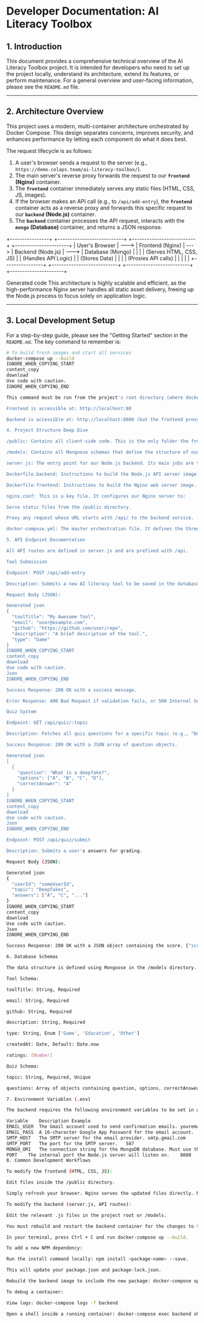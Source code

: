
# Developer Documentation: AI Literacy Toolbox

## 1. Introduction

This document provides a comprehensive technical overview of the AI Literacy Toolbox project. It is intended for developers who need to set up the project locally, understand its architecture, extend its features, or perform maintenance. For a general overview and user-facing information, please see the `README.md` file.

---

## 2. Architecture Overview

This project uses a modern, multi-container architecture orchestrated by Docker Compose. This design separates concerns, improves security, and enhances performance by letting each component do what it does best.

The request lifecycle is as follows:

1.  A user's browser sends a request to the server (e.g., `https://demo.colaps.team/ai-literacy-toolbox/`).
2.  The main server's reverse proxy forwards the request to our **`frontend` (Nginx)** container.
3.  The **`frontend`** container immediately serves any static files (HTML, CSS, JS, images).
4.  If the browser makes an API call (e.g., to `/api/add-entry`), the **`frontend`** container acts as a reverse proxy and forwards this specific request to our **`backend` (Node.js)** container.
5.  The **`backend`** container processes the API request, interacts with the **`mongo` (Database)** container, and returns a JSON response.


+----------------+ +---------------------------+ +--------------------------+ +----------------------+
| User's Browser | ---> | Frontend (Nginx) | ---> | Backend (Node.js) | ---> | Database (Mongo) |
| | | (Serves HTML, CSS, JS) | | (Handles API Logic) | | (Stores Data) |
| | | (Proxies API calls) | | | | |
+----------------+ +---------------------------+ +--------------------------+ +----------------------+

Generated code
This architecture is highly scalable and efficient, as the high-performance Nginx server handles all static asset delivery, freeing up the Node.js process to focus solely on application logic.

---

## 3. Local Development Setup

For a step-by-step guide, please see the "Getting Started" section in the `README.md`. The key command to remember is:

```bash
# To build fresh images and start all services
docker-compose up --build
IGNORE_WHEN_COPYING_START
content_copy
download
Use code with caution.
IGNORE_WHEN_COPYING_END

This command must be run from the project's root directory (where docker-compose.yml is located).

Frontend is accessible at: http://localhost:80

Backend is accessible at: http://localhost:8080 (but the frontend proxy handles this connection for you).

4. Project Structure Deep Dive

/public: Contains all client-side code. This is the only folder the frontend container knows about. All links and paths within these files should be root-relative (e.g., href="/about.html", src="/assets/logo.png").

/models: Contains all Mongoose schemas that define the structure of our data in MongoDB.

server.js: The entry point for our Node.js backend. Its main jobs are to connect to the database, define the API router, and start the Express server.

Dockerfile.backend: Instructions to build the Node.js API server image. It copies the necessary source code and runs npm install.

Dockerfile.frontend: Instructions to build the Nginx web server image. Its primary jobs are to copy the /public folder and our custom nginx.conf.

nginx.conf: This is a key file. It configures our Nginx server to:

Serve static files from the /public directory.

Proxy any request whose URL starts with /api/ to the backend service.

docker-compose.yml: The master orchestration file. It defines the three services (frontend, backend, mongo), how they connect to each other, which ports they use, and which volumes they mount.

5. API Endpoint Documentation

All API routes are defined in server.js and are prefixed with /api.

Tool Submission

Endpoint: POST /api/add-entry

Description: Submits a new AI literacy tool to be saved in the database.

Request Body (JSON):

Generated json
{
  "toolTitle": "My Awesome Tool",
  "email": "user@example.com",
  "github": "https://github.com/user/repo",
  "description": "A brief description of the tool.",
  "type": "Game"
}
IGNORE_WHEN_COPYING_START
content_copy
download
Use code with caution.
Json
IGNORE_WHEN_COPYING_END

Success Response: 200 OK with a success message.

Error Response: 400 Bad Request if validation fails, or 500 Internal Server Error.

Quiz System

Endpoint: GET /api/quiz/:topic

Description: Fetches all quiz questions for a specific topic (e.g., "Deepfakes").

Success Response: 200 OK with a JSON array of question objects.

Generated json
[
  {
    "question": "What is a deepfake?",
    "options": ["A", "B", "C", "D"],
    "correctAnswer": "A"
  }
]
IGNORE_WHEN_COPYING_START
content_copy
download
Use code with caution.
Json
IGNORE_WHEN_COPYING_END

Endpoint: POST /api/quiz/submit

Description: Submits a user's answers for grading.

Request Body (JSON):

Generated json
{
  "userId": "someUserId",
  "topic": "Deepfakes",
  "answers": ["A", "C", "..."]
}
IGNORE_WHEN_COPYING_START
content_copy
download
Use code with caution.
Json
IGNORE_WHEN_COPYING_END

Success Response: 200 OK with a JSON object containing the score. {"score": 85}.

6. Database Schemas

The data structure is defined using Mongoose in the /models directory.

Tool Schema:

toolTitle: String, Required

email: String, Required

github: String, Required

description: String, Required

type: String, Enum ['Game', 'Education', 'Other']

createdAt: Date, Default: Date.now

ratings: [Number]

Quiz Schema:

topic: String, Required, Unique

questions: Array of objects containing question, options, correctAnswer.

7. Environment Variables (.env)

The backend requires the following environment variables to be set in a .env file:

Variable	Description	Example
EMAIL_USER	The Gmail account used to send confirmation emails.	youremail@gmail.com
EMAIL_PASS	A 16-character Google App Password for the email account.	abcdefghijklmnop
SMTP_HOST	The SMTP server for the email provider.	smtp.gmail.com
SMTP_PORT	The port for the SMTP server.	587
MONGO_URI	The connection string for the MongoDB database. Must use the Docker service name.	mongodb://mongo:27017/AItoolboxes
PORT	The internal port the Node.js server will listen on.	8080
8. Common Development Workflows

To modify the frontend (HTML, CSS, JS):

Edit files inside the /public directory.

Simply refresh your browser. Nginx serves the updated files directly. No container restart is needed.

To modify the backend (server.js, API routes):

Edit the relevant .js files in the project root or /models.

You must rebuild and restart the backend container for the changes to take effect.

In your terminal, press Ctrl + C and run docker-compose up --build.

To add a new NPM dependency:

Run the install command locally: npm install <package-name> --save.

This will update your package.json and package-lock.json.

Rebuild the backend image to include the new package: docker-compose up --build.

To debug a container:

View logs: docker-compose logs -f backend

Open a shell inside a running container: docker-compose exec backend sh
